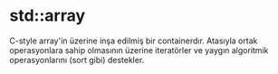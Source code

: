 # std::array

C-style array'in üzerine inşa edilmiş bir containerdır. Atasıyla ortak operasyonlara sahip olmasının üzerine iteratörler ve yaygın algoritmik operasyonlarını (sort gibi) destekler.
